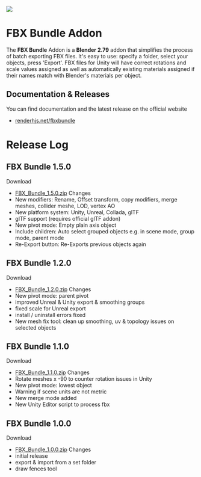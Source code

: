 

![](https://farm2.staticflickr.com/1775/43061827304_ef4d3f99be_o.png)

# FBX Bundle Addon #

The **FBX Bundle** Addon is a **Blender 2.79** addon that simplifies the process of batch exporting FBX files. It's easy to use: specify a folder, select your objects, press 'Export'. FBX files for Unity will have correct rotations and scale values assigned as well as automatically existing materials assigned if their names match with Blender's materials per object.

## Documentation & Releases ##
You can find documentation and the latest release on the official website
* [renderhjs.net/fbxbundle](http://renderhjs.net/fbxbundle)


# Release Log #

## FBX Bundle 1.5.0 ##
Download 
* [FBX_Bundle_1.5.0.zip](http://renderhjs.net/fbxbundle/releases/FBX_Bundle_1.5.0.zip)
Changes
* New modifiers: Rename, Offset transform, copy modifiers, merge meshes, collider meshe, LOD, vertex AO
* New platform system: Unity, Unreal, Collada, glTF
* glTF support (requires official glTF addon)
* New pivot mode: Empty plain axis object
* Include children: Auto select grouped objects e.g. in scene mode, group mode, parent mode
* Re-Export button: Re-Exports previous objects again

## FBX Bundle 1.2.0 ##
Download
* [FBX_Bundle_1.2.0.zip](http://renderhjs.net/fbxbundle/releases/FBX_Bundle_1.2.0.zip)
Changes
* New pivot mode: parent pivot
* improved Unreal & Unity export & smoothing groups
* fixed scale for Unreal export
* install / uninstall errors fixed
* New mesh fix tool: clean up smoothing, uv & topology issues on selected objects

## FBX Bundle 1.1.0 ##
Download
* [FBX_Bundle_1.1.0.zip](http://renderhjs.net/fbxbundle/releases/FBX_Bundle_1.1.0.zip)
Changes
* Rotate meshes x -90 to counter rotation issues in Unity
* New pivot mode: lowest object
* Warning if scene units are not metric
* New merge mode added
* New Unity Editor script to process fbx 

## FBX Bundle 1.0.0 ##
Download
* [FBX_Bundle_1.0.0.zip](http://renderhjs.net/fbxbundle/releases/FBX_Bundle_1.0.0.zip)
Changes
* initial release
* export & import from a set folder
* draw fences tool
